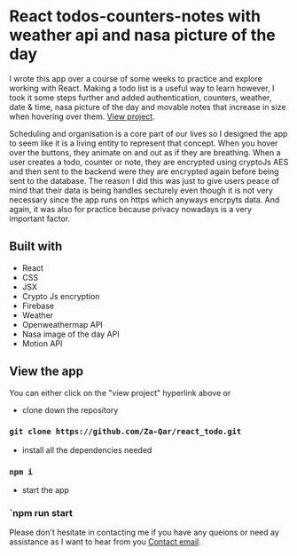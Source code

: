 # React todos-counters-notes with weather api and nasa picture of the day

I wrote this app over a course of some weeks to practice and explore working with React. Making a todo list is a useful way to learn however, I took it some steps further and added authentication, counters, weather, date & time, nasa picture of the day and movable notes that increase in size when hovering over them. [View project](https://todos-counter-notes.netlify.app/).

Scheduling and organisation is a core part of our lives so I designed the app to seem like it is a living entity to represent that concept. When you hover over the buttons, they animate on and out as if they are breathing. When a user creates a todo, counter or note, they are encrypted using cryptoJs AES and then sent to the backend were they are encrypted again before being sent to the database. The reason I did this was just to give users peace of mind that their data is being handles secturely even though it is not very necessary since the app runs on https which anyways encrpyts data. And again, it was also for practice because privacy nowadays is a very important factor.

## Built with

* React
* CSS
* JSX
* Crypto Js encryption
* Firebase
* Weather
* Openweathermap API
* Nasa image of the day API
* Motion API

## View the app

You can either click on the "view project" hyperlink above or 

* clone down the repository
### `git clone https://github.com/Za-Qar/react_todo.git`

* install all the dependencies needed
### `npm i`

* start the app
### `npm run start

Please don't hesitate in contacting me if you have any queions or need ay assistance as I want to hear from you
[Contact email](za.qa@outlook.com).
